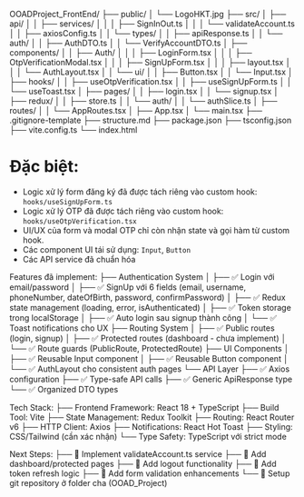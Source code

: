 OOADProject_FrontEnd/
├── public/
│ └── LogoHKT.jpg
├── src/
│ ├── api/
│ │ ├── services/
│ │ │ ├── SignInOut.ts
│ │ │ └── validateAccount.ts
│ │ ├── axiosConfig.ts
│ │ └── types/
│ │ ├── apiResponse.ts
│ │ └── auth/
│ │ ├── AuthDTO.ts
│ │ └── VerifyAccountDTO.ts
│ ├── components/
│ │ ├── Auth/
│ │ │ ├── LoginForm.tsx
│ │ │ ├── OtpVerificationModal.tsx
│ │ │ ├── SignUpForm.tsx
│ │ │ ├── layout.tsx
│ │ │ └── AuthLayout.tsx
│ │ └── ui/
│ │ ├── Button.tsx
│ │ └── Input.tsx
│ ├── hooks/
│ │ ├── useOtpVerification.tsx
│ │ ├── useSignUpForm.ts
│ │ └── useToast.tsx
│ ├── pages/
│ │ ├── login.tsx
│ │ └── signup.tsx
│ ├── redux/
│ │ ├── store.ts
│ │ └── auth/
│ │ └── authSlice.ts
│ ├── routes/
│ │ └── AppRoutes.tsx
│ ├── App.tsx
│ └── main.tsx
├── .gitignore-template
├── structure.md
├── package.json
├── tsconfig.json
├── vite.config.ts
└── index.html

# Đặc biệt:

- Logic xử lý form đăng ký đã được tách riêng vào custom hook: `hooks/useSignUpForm.ts`
- Logic xử lý OTP đã được tách riêng vào custom hook: `hooks/useOtpVerification.tsx`
- UI/UX của form và modal OTP chỉ còn nhận state và gọi hàm từ custom hook.
- Các component UI tái sử dụng: `Input`, `Button`
- Các API service đã chuẩn hóa

Features đã implement:
├── Authentication System
│ ├── ✅ Login với email/password
│ ├── ✅ SignUp với 6 fields (email, username, phoneNumber, dateOfBirth, password, confirmPassword)
│ ├── ✅ Redux state management (loading, error, isAuthenticated)
│ ├── ✅ Token storage trong localStorage
│ ├── ✅ Auto login sau signup thành công
│ └── ✅ Toast notifications cho UX
├── Routing System
│ ├── ✅ Public routes (login, signup)
│ ├── ✅ Protected routes (dashboard - chưa implement)
│ └── ✅ Route guards (PublicRoute, ProtectedRoute)
├── UI Components
│ ├── ✅ Reusable Input component
│ ├── ✅ Reusable Button component
│ └── ✅ AuthLayout cho consistent auth pages
└── API Layer
├── ✅ Axios configuration
├── ✅ Type-safe API calls
├── ✅ Generic ApiResponse type
└── ✅ Organized DTO types

Tech Stack:
├── Frontend Framework: React 18 + TypeScript
├── Build Tool: Vite
├── State Management: Redux Toolkit
├── Routing: React Router v6
├── HTTP Client: Axios
├── Notifications: React Hot Toast
├── Styling: CSS/Tailwind (cần xác nhận)
└── Type Safety: TypeScript với strict mode

Next Steps:
├── 🔄 Implement validateAccount.ts service
├── 🔄 Add dashboard/protected pages
├── 🔄 Add logout functionality
├── 🔄 Add token refresh logic
├── 🔄 Add form validation enhancements
└── 🔄 Setup git repository ở folder cha (OOAD_Project)
